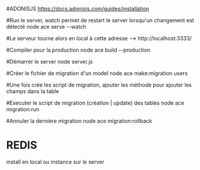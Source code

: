 #ADONISJS
https://docs.adonisjs.com/guides/installation

#Run le server, watch permet de restart le server lorsqu'un changement est détecté
node ace serve --watch

#Le serveur tourne alors en local à cette adresse
--> http://localhost:3333/

#Compiler pour la production
node ace build --production

#Démarrer le server
node server.js

#Créer le fichier de migration d'un model
node ace make:migration users

#Une fois crée les script de migration, ajouter les méthode pour ajouter les champs dans la table

#Executer le script de migration (création | update) des tables
node ace migration:run

#Annuler la dernière migration
node ace migration:rollback



# REDIS
install en local ou instance sur le server
